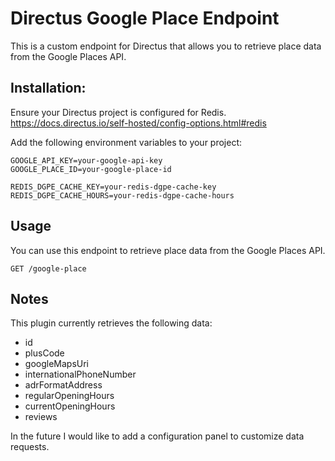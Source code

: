 # Directus Google Place Endpoint

This is a custom endpoint for Directus that allows you to retrieve place data from the Google Places API.

## Installation:

Ensure your Directus project is configured for Redis. https://docs.directus.io/self-hosted/config-options.html#redis

Add the following environment variables to your project:

```env
GOOGLE_API_KEY=your-google-api-key
GOOGLE_PLACE_ID=your-google-place-id

REDIS_DGPE_CACHE_KEY=your-redis-dgpe-cache-key
REDIS_DGPE_CACHE_HOURS=your-redis-dgpe-cache-hours
```

## Usage

You can use this endpoint to retrieve place data from the Google Places API.

```http
GET /google-place
```

## Notes

This plugin currently retrieves the following data:

-   id
-   plusCode
-   googleMapsUri
-   internationalPhoneNumber
-   adrFormatAddress
-   regularOpeningHours
-   currentOpeningHours
-   reviews

In the future I would like to add a configuration panel to customize data requests.
